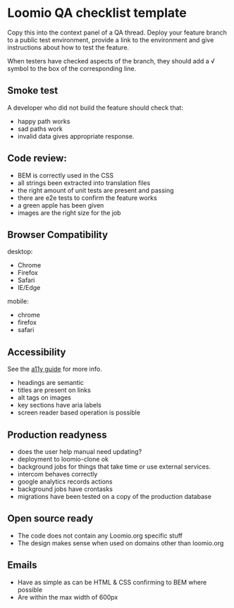 # Loomio QA checklist template
Copy this into the context panel of a QA thread.
Deploy your feature branch to a public test environment, provide a link to the environment and give instructions about how to test the feature.

When testers have checked aspects of the branch, they should add a √ symbol to the box of the corresponding line.


## Smoke test

A developer who did not build the feature should check that:

- happy path works
- sad paths work
- invalid data gives appropriate response.

## Code review:

- BEM is correctly used in the CSS
- all strings been extracted into translation files
- the right amount of unit tests are present and passing
- there are e2e tests to confirm the feature works
- a green apple has been given
- images are the right size for the job

## Browser Compatibility

desktop:
- Chrome
- Firefox
- Safari
- IE/Edge

mobile:
- chrome
- firefox
- safari

## Accessibility

See the [a11y guide](accessibility.md) for more info.
- headings are semantic
- titles are present on links
- alt tags on images
- key sections have aria labels
- screen reader based operation is possible

## Production readyness
- does the user help manual need updating?
- deployment to loomio-clone ok
- background jobs for things that take time or use external services.
- intercom behaves correctly
- google analytics records actions
- background jobs have crontasks
- migrations have been tested on a copy of the production database

## Open source ready
- The code does not contain any Loomio.org specific stuff
- The design makes sense when used on domains other than loomio.org

## Emails
- Have as simple as can be HTML & CSS confirming to BEM where possible
- Are within the max width of 600px
